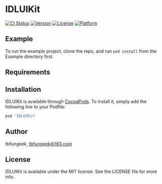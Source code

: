 # IDLUIKit

[![CI Status](https://img.shields.io/travis/tbfungeek/IDLUIKit.svg?style=flat)](https://travis-ci.org/tbfungeek/IDLUIKit)
[![Version](https://img.shields.io/cocoapods/v/IDLUIKit.svg?style=flat)](https://cocoapods.org/pods/IDLUIKit)
[![License](https://img.shields.io/cocoapods/l/IDLUIKit.svg?style=flat)](https://cocoapods.org/pods/IDLUIKit)
[![Platform](https://img.shields.io/cocoapods/p/IDLUIKit.svg?style=flat)](https://cocoapods.org/pods/IDLUIKit)

## Example

To run the example project, clone the repo, and run `pod install` from the Example directory first.

## Requirements

## Installation

IDLUIKit is available through [CocoaPods](https://cocoapods.org). To install
it, simply add the following line to your Podfile:

```ruby
pod 'IDLUIKit'
```

## Author

tbfungeek, tbfungeek@163.com

## License

IDLUIKit is available under the MIT license. See the LICENSE file for more info.
